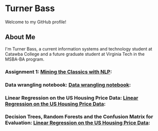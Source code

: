 # Turner Bass

Welcome to my GitHub profile!

## About Me

I'm Turner Bass, a current information systems and technology student at Catawba College and a future graduate student at Virginia Tech in the MSBA-BA program. 


### Assignment 1: [Mining the Classics with NLP](https://githubtocolab.com/theturnerbass/Main-Page/blob/main/Chapter_1_HW.ipynb): 
### Data wrangling notebook: [Data wrangling notebook](https://githubtocolab.com/theturnerbass/Main-Page/blob/main/data_wrangling_exercise.ipynb): 
### Linear Regression on the US Housing Price Data: [Linear Regression on the US Housing Price Data](https://githubtocolab.com/theturnerbass/Main-Page/blob/main/chapter15_16_HW5_Lab.ipynb):
### Decision Trees, Random Forests and the Confusion Matrix for Evaluation: [Linear Regression on the US Housing Price Data](https://githubtocolab.com/theturnerbass/Main-Page/blob/main/chapter15_16_HW5_Lab.ipynb):
